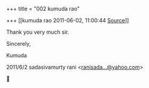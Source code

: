 +++
title = "002 kumuda rao"

+++
[[kumuda rao	2011-06-02, 11:00:44 [Source](https://groups.google.com/g/bvparishat/c/8Pdswo9zj7Q)]]



Thank you very much sir.

Sincerely,

Kumuda  
  

2011/6/2 sadasivamurty rani \<[ranisada...@yahoo.com]()\>



